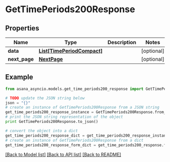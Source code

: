 # GetTimePeriods200Response


## Properties

Name | Type | Description | Notes
------------ | ------------- | ------------- | -------------
**data** | [**List[TimePeriodCompact]**](TimePeriodCompact.md) |  | [optional] 
**next_page** | [**NextPage**](NextPage.md) |  | [optional] 

## Example

```python
from asana_asyncio.models.get_time_periods200_response import GetTimePeriods200Response

# TODO update the JSON string below
json = "{}"
# create an instance of GetTimePeriods200Response from a JSON string
get_time_periods200_response_instance = GetTimePeriods200Response.from_json(json)
# print the JSON string representation of the object
print GetTimePeriods200Response.to_json()

# convert the object into a dict
get_time_periods200_response_dict = get_time_periods200_response_instance.to_dict()
# create an instance of GetTimePeriods200Response from a dict
get_time_periods200_response_form_dict = get_time_periods200_response.from_dict(get_time_periods200_response_dict)
```
[[Back to Model list]](../README.md#documentation-for-models) [[Back to API list]](../README.md#documentation-for-api-endpoints) [[Back to README]](../README.md)


